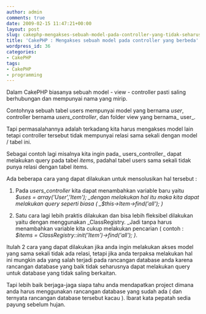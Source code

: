 ```yaml
---
author: admin
comments: true
date: 2009-02-15 11:47:21+00:00
layout: post
slug: cakephp-mengakses-sebuah-model-pada-controller-yang-tidak-seharusnya
title: 'CakePHP : Mengakses sebuah model pada controller yang berbeda'
wordpress_id: 36
categories:
- CakePHP
tags:
- CakePHP
- programming
---
```


Dalam CakePHP biasanya sebuah model - view - controller pasti saling berhubungan dan mempunyai nama yang mirip.

Contohnya sebuah tabel users mempunyai model yang bernama _user_, controller bernama _users_controller_, dan folder view yang bernama_ user_.

Tapi permasalahannya adalah terkadang kita harus mengakses model lain tetapi controller tersebut tidak mempunyai relasi sama sekali dengan model / tabel ini.

Sebagai contoh lagi misalnya kita ingin pada_ users_controller_ dapat melakukan query pada tabel _items_, padahal tabel users sama sekali tidak punya relasi dengan tabel items.

Ada beberapa cara yang dapat dilakukan untuk mensolusikan hal tersebut :



	
  1. Pada _users_controller_ kita dapat menambahkan variable baru yaitu _$uses = array('User','Item'); _dengan melakukan hal itu maka kita dapat melakukan query seperti biasa ( _$this->Item->find('all'); )_

	
  2. Satu cara lagi lebih praktis dilakukan dan bisa lebih fleksibel dilakukan yaitu dengan menggunakan _ClassRegistry. _Jadi tanpa harus menambahkan variable kita cukup melakukan pencarian ( contoh : _$items = ClassRegistry::init('Item')->find('all'); )_.


Itulah 2 cara yang dapat dilakukan jika anda ingin melakukan akses model yang sama sekali tidak ada relasi, tetapi jika anda terpaksa melakukan hal ini mungkin ada yang salah terjadi pada rancangan database anda karena rancangan database yang baik tidak seharusnya dapat melakukan query untuk database yang tidak saling berkaitan.

Tapi lebih baik berjaga-jaga siapa tahu anda mendapatkan project dimana anda harus menggunakan rancangan database yang sudah ada ( dan ternyata rancangan database tersebut kacau ). Ibarat kata pepatah sedia payung sebelum hujan.
